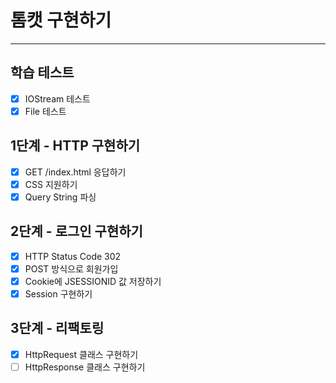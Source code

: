 # 톰캣 구현하기

---

## 학습 테스트

- [x] IOStream 테스트
- [x] File 테스트

## 1단계 - HTTP 구현하기

- [x] GET /index.html 응답하기
- [x] CSS 지원하기
- [x] Query String 파싱

## 2단계 - 로그인 구현하기

- [x] HTTP Status Code 302
- [x] POST 방식으로 회원가입
- [x] Cookie에 JSESSIONID 값 저장하기
- [x] Session 구현하기

## 3단계 - 리팩토링

- [x] HttpRequest 클래스 구현하기
- [ ] HttpResponse 클래스 구현하기
